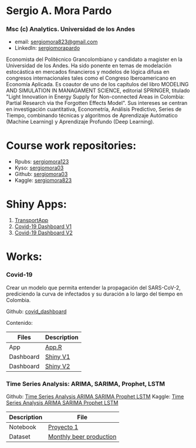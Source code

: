 # Sergio A. Mora Pardo
### Msc (c) Analytics. Universidad de los Andes

* email: [sergiomora823@gmail.com](mailto:sergiomora823@gmail.com)
* LinkedIn: [sergiomorapardo](https://www.linkedin.com/in/sergiomorapardo/)

Economista del Politécnico Grancolombiano y candidato a magister en la Universidad de los Andes. Ha sido ponente en temas de modelación estocástica en mercados financieros y modelos de lógica difusa en congresos internacionales tales como el Congreso Iberoamericano en Economía Aplicada. Es coautor de uno de los capítulos del libro MODELING AND SIMULATION IN MANAGAMENT SCIENCE, editorial SPRINGER, titulado "Light Innovation in Energy Supply for Non-connected Areas in Colombia: Partial Research via the Forgotten Effects Model". Sus intereses se centran en investigación cuantitativa, Econometría, Análisis Predictivo, Series de Tiempo, combinando técnicas y algoritmos de Aprendizaje Autómatico (Machine Learning) y Aprendizaje Profundo (Deep Learning).

# Course work repositories:
* Rpubs: [sergiomora123](https://rpubs.com/sergiomora123)
* Kyso: [sergiomora03](http://kyso.io/sergiomora03)
* Github: [sergiomora03](https://github.com/sergiomora03)
* Kaggle: [sergiomora823](https://www.kaggle.com/sergiomora823)

# Shiny Apps:

1. [TransportApp](https://sergiomora123.shinyapps.io/TransportApp/)
2. [Covid-19 Dashboard V1](https://sergiomora123.shinyapps.io/covid19_dashboard/)
3. [Covid-19 Dashboard V2](https://sergiomora123.shinyapps.io/covid_19/)

# Works:
### Covid-19

Crear un modelo que permita entender la propagación del SARS-CoV-2, prediciendo la curva de infectados y su duración a lo largo del tiempo en Colombia.

Github: [covid_dashboard](https://sergiomora03.github.io/covid_dashboard/)

Contenido:

|Files|Description|
|-----|-----------|
|App | [App.R](https://github.com/sergiomora03/covid_dashboard/blob/master/app.R)|
|Dashboard|[Shiny V1](https://sergiomora123.shinyapps.io/covid19_dashboard/)|
|Dashboard|[Shiny V2](https://sergiomora123.shinyapps.io/covid_19/)|

### Time Series Analysis: ARIMA, SARIMA, Prophet, LSTM

Github: [Time Series Analysis ARIMA SARIMA Prophet LSTM](https://sergiomora03.github.io/Time-Series-Analysis-ARIMA-SARIMA-Prophet-LSTM/)
Kaggle: [Time Series Analysis ARIMA SARIMA Prophet LSTM](https://www.kaggle.com/sergiomora823/time-series-analysis-arima-sarima-prophet-lstm)

|Description|File|
|----|--------|
|Notebook|[Proyecto 1](https://github.com/sergiomora03/AdvancedMethodsDataAnalysis/blob/master/notebooks/Proyecto_1_M%C3%A9todos_de_An%C3%A1lisis_Avanzados.ipynb)|
|Dataset|[Monthly beer production](https://github.com/sergiomora03/AdvancedMethodsDataAnalysis/blob/master/dataset/datasets_56102_107707_monthly-beer-production-in-austr.csv)|

